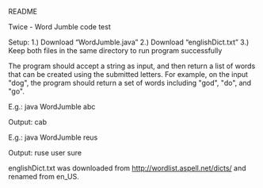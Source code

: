 README

Twice - Word Jumble code test

Setup:
1.) Download “WordJumble.java”
2.) Download “englishDict.txt”
3.) Keep both files in the same directory to run program successfully

The program should accept a string as input, and then return a list of words that can be created using the submitted letters. For example, on the input "dog", the program should return a set of words including "god", "do", and "go".

E.g.:
java WordJumble abc

Output:
cab

E.g.:
java WordJumble reus

Output:
ruse
user
sure

englishDict.txt was downloaded from http://wordlist.aspell.net/dicts/ and renamed from en_US.
